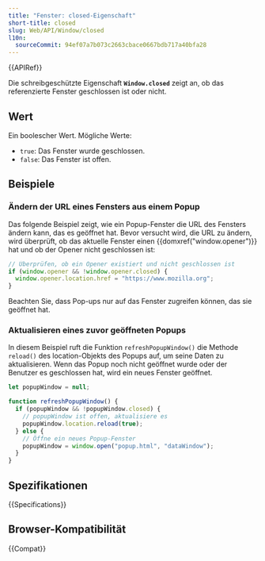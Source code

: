 ```yaml
---
title: "Fenster: closed-Eigenschaft"
short-title: closed
slug: Web/API/Window/closed
l10n:
  sourceCommit: 94ef07a7b073c2663cbace0667bdb717a40bfa28
---
```


{{APIRef}}

Die schreibgeschützte Eigenschaft **`Window.closed`** zeigt an, ob das referenzierte Fenster geschlossen ist oder nicht.

## Wert

Ein boolescher Wert. Mögliche Werte:

- `true`: Das Fenster wurde geschlossen.
- `false`: Das Fenster ist offen.

## Beispiele

### Ändern der URL eines Fensters aus einem Popup

Das folgende Beispiel zeigt, wie ein Popup-Fenster die URL des Fensters ändern kann, das es geöffnet hat. Bevor versucht wird, die URL zu ändern, wird überprüft, ob das aktuelle Fenster einen {{domxref("window.opener")}} hat und ob der Opener nicht geschlossen ist:

```js
// Überprüfen, ob ein Opener existiert und nicht geschlossen ist
if (window.opener && !window.opener.closed) {
  window.opener.location.href = "https://www.mozilla.org";
}
```

Beachten Sie, dass Pop-ups nur auf das Fenster zugreifen können, das sie geöffnet hat.

### Aktualisieren eines zuvor geöffneten Popups

In diesem Beispiel ruft die Funktion `refreshPopupWindow()` die Methode `reload()` des location-Objekts des Popups auf, um seine Daten zu aktualisieren. Wenn das Popup noch nicht geöffnet wurde oder der Benutzer es geschlossen hat, wird ein neues Fenster geöffnet.

```js
let popupWindow = null;

function refreshPopupWindow() {
  if (popupWindow && !popupWindow.closed) {
    // popupWindow ist offen, aktualisiere es
    popupWindow.location.reload(true);
  } else {
    // Öffne ein neues Popup-Fenster
    popupWindow = window.open("popup.html", "dataWindow");
  }
}
```

## Spezifikationen

{{Specifications}}

## Browser-Kompatibilität

{{Compat}}
